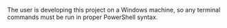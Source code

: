 The user is developing this project on a Windows machine, so any terminal commands must be run in proper PowerShell syntax.
